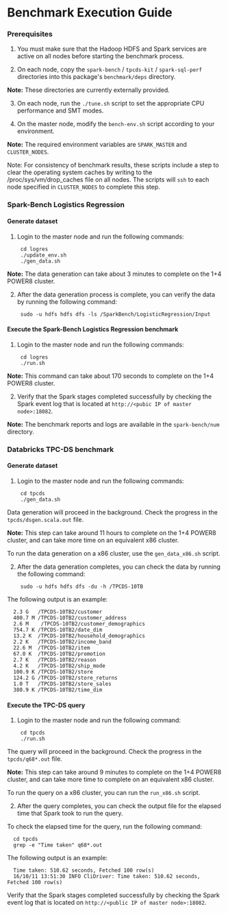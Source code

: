 # Benchmark Execution Guide

### Prerequisites

1. You must make sure that the Hadoop HDFS and Spark services are active on all nodes before starting the benchmark process.

2. On each node, copy the `spark-bench` / `tpcds-kit` / `spark-sql-perf` directories into this package's `benchmark/deps` directory.

  **Note:** These directories are currently externally provided.

3. On each node, run the `./tune.sh` script to set the appropriate CPU performance and SMT modes.

4. On the master node, modify the `bench-env.sh` script according to your environment.

  **Note:** The required environment variables are `SPARK_MASTER` and `CLUSTER_NODES`.


Note:  For consistency of benchmark results, these scripts include a step to clear the operating system caches by writing to the /proc/sys/vm/drop_caches file on all nodes.  The scripts will `ssh` to each node specified in `CLUSTER_NODES` to complete this step.

 
### Spark-Bench Logistics Regression
 
#### Generate dataset
 
1. Login to the master node and run the following commands: 

        cd logres
        ./update_env.sh
        ./gen_data.sh
 
  **Note:** The data generation can take about 3 minutes to complete on the 1+4 POWER8 cluster. 
 
2. After the data generation process is complete, you can verify the data by running the following command:

        sudo -u hdfs hdfs dfs -ls /SparkBench/LogisticRegression/Input

#### Execute the Spark-Bench Logistics Regression benchmark
 
1. Login to the master node and run the following commands: 

        cd logres
        ./run.sh
 
  **Note:** This command can take about 170 seconds to complete on the 1+4 POWER8 cluster. 
 
2. Verify that the Spark stages completed successfully by checking the Spark event log that is located at `http://<pubic IP of master node>:18082`. 
 
  **Note:** The benchmark reports and logs are available in the `spark-bench/num` directory. 
 

 
### Databricks TPC-DS benchmark
 
#### Generate dataset
 
1. Login to the master node and run the following commands: 
 
        cd tpcds
        ./gen_data.sh
 
  Data generation will proceed in the background.  Check the progress in the `tpcds/dsgen.scala.out` file.
 
  **Note:** This step can take around 11 hours to complete on the 1+4  POWER8 cluster, and can take more time on an equivalent x86 cluster. 
 
  To run the data generation on a x86 cluster, use the `gen_data_x86.sh` script. 
 
2. After the data generation completes, you can check the data by running the following command:
 
        sudo -u hdfs hdfs dfs -du -h /TPCDS-10TB
 
  The following output is an example: 

      2.3 G   /TPCDS-10TB2/customer
      400.7 M /TPCDS-10TB2/customer_address
      2.6 M    /TPCDS-10TB2/customer_demographics
      754.7 K /TPCDS-10TB2/date_dim
      13.2 K  /TPCDS-10TB2/household_demographics
      2.2 K   /TPCDS-10TB2/income_band
      22.6 M  /TPCDS-10TB2/item
      67.0 K  /TPCDS-10TB2/promotion
      2.7 K   /TPCDS-10TB2/reason
      4.2 K   /TPCDS-10TB2/ship_mode
      100.9 K /TPCDS-10TB2/store
      124.2 G /TPCDS-10TB2/store_returns
      1.0 T   /TPCDS-10TB2/store_sales
      380.9 K /TPCDS-10TB2/time_dim
 
#### Execute the TPC-DS query
 
1. Login to the master node and run the following command: 

        cd tpcds
        ./run.sh
 
  The query will proceed in the background.  Check the progress in the `tpcds/q68*.out` file.
 
  **Note:** This step can take around 9 minutes to complete on the 1+4  POWER8 cluster, and can take more time to complete on an equivalent x86 cluster. 
 
  To run the query on a x86 cluster, you can run the `run_x86.sh` script.
 
2. After the query completes, you can check the output file for the elapsed time that Spark took to run the query.
 
  To check the elapsed time for the query, run the following command:

      cd tpcds
      grep -e "Time taken" q68*.out

  The following output is an example:

      Time taken: 510.62 seconds, Fetched 100 row(s)
      16/10/11 13:51:30 INFO CliDriver: Time taken: 510.62 seconds, Fetched 100 row(s)
 
  Verify that the Spark stages completed successfully by checking the Spark event log that is located on `http://<public IP of master node>:18082`.
